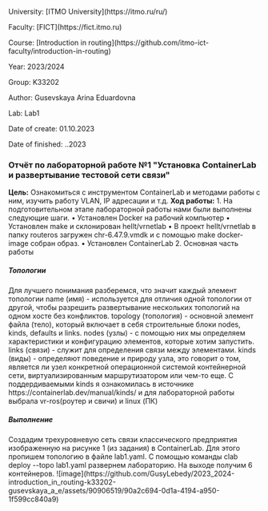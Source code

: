 <p>University: [ITMO University](https://itmo.ru/ru/)</p>
<p></p>Faculty: [FICT](https://fict.itmo.ru)</p>
<p>Course: [Introduction in routing](https://github.com/itmo-ict-faculty/introduction-in-routing)</p>
<p>Year: 2023/2024</p>
<p>Group: K33202</p>
<p>Author: Gusevskaya Arina Eduardovna</p>
<p>Lab: Lab1</p>
<p>Date of create: 01.10.2023</p>
<p>Date of finished: ..2023</p>

<p align="center"> <h3> Отчёт по лабораторной работе №1 "Установка ContainerLab и развертывание тестовой сети связи"</h3> </p>
<b>Цель:</b> Ознакомиться с инструментом ContainerLab и методами работы с ним, изучить работу VLAN, IP адресации и т.д.
<b>Ход работы:</b>
1. На подготовительном этапе лабораторной работы нами были выполнены следующие шаги.
  • Установлен Docker на рабочий компьютер
  • Установлен make и склонирован hellt/vrnetlab
  • В проект hellt/vrnetlab в папку routeros загружен chr-6.47.9.vmdk и с помощью make docker-image собран образ.
  •	Установлен ContainerLab 
2. Основная часть работы
<h5>Топологии</h5>
Для лучшего понимания разберемся, что значит каждый элемент топологии
name (имя) - используется для отличия одной топологии от другой, чтобы разрешить развертывание нескольких топологий на одном хосте без конфликтов.
topology (топология) - основной элемент файла (тело), который включает в себя строительные блоки nodes, kinds, defaults и links.
nodes (узлы) - с помощью них мы определяем характеристики и конфигурацию элементов, которые хотим запустить.
links (связи) - служит для определения связи между элементами.
kinds (виды) - определяют поведение и природу узла, это говорит о том, является ли узел конкретной операционной системой контейнерной сети, виртуализированным маршрутизатором или чем-то еще.
С поддердиваемыми kinds я ознакомилась в источнике https://containerlab.dev/manual/kinds/ и для лабораторной работы выбрала vr-ros(роутер и свичи) и linux (ПК)
<h5>Выполнение</h5>
Создадим трехуровневую сеть связи классического предприятия изображенную на рисунке 1 (из задания) в ContainerLab. Для этого пропишем топологию в файле lab1.yaml. С помощью команды clab deploy --topo lab1.yaml развернем лабораторию. На выходе получим 6 контейнеров.
![image](https://github.com/GusyLebedy/2023_2024-introduction_in_routing-k33202-gusevskaya_a_e/assets/90906519/90a2c694-0d1a-4194-a950-1f599cc840a9)
